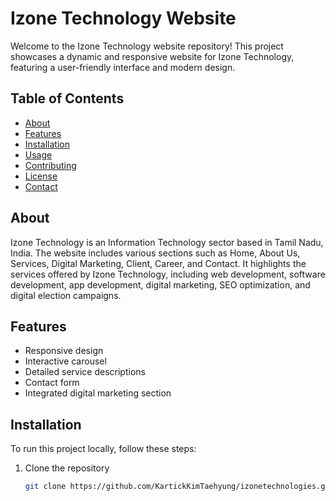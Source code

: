 # Izone Technology Website

Welcome to the Izone Technology website repository! This project showcases a dynamic and responsive website for Izone Technology, featuring a user-friendly interface and modern design.

## Table of Contents

- [About](#about)
- [Features](#features)
- [Installation](#installation)
- [Usage](#usage)
- [Contributing](#contributing)
- [License](#license)
- [Contact](#contact)

## About

Izone Technology is an Information Technology sector based in Tamil Nadu, India. The website includes various sections such as Home, About Us, Services, Digital Marketing, Client, Career, and Contact. It highlights the services offered by Izone Technology, including web development, software development, app development, digital marketing, SEO optimization, and digital election campaigns.

## Features

- Responsive design
- Interactive carousel
- Detailed service descriptions
- Contact form
- Integrated digital marketing section

## Installation

To run this project locally, follow these steps:

1. Clone the repository
   ```sh
   git clone https://github.com/KartickKimTaehyung/izonetechnologies.git

